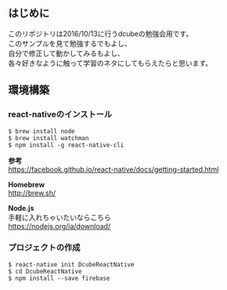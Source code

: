 ## はじめに

このリポジトリは2016/10/13に行うdcubeの勉強会用です。  
このサンプルを見て勉強するでもよし、  
自分で修正して動かしてみるもよし、  
各々好きなように触って学習のネタにしてもらえたらと思います。  


## 環境構築

### react-nativeのインストール

```
$ brew install node
$ brew install watchman
$ npm install -g react-native-cli
```

**参考**  
https://facebook.github.io/react-native/docs/getting-started.html

**Homebrew**  
http://brew.sh/

**Node.js**  
手軽に入れちゃいたいならこちら  
https://nodejs.org/ja/download/


### プロジェクトの作成

```
$ react-native init DcubeReactNative
$ cd DcubeReactNative
$ npm install --save firebase
```
